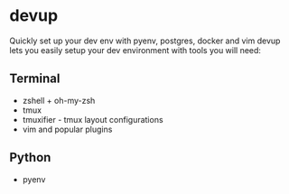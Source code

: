 # devup
Quickly set up your dev env with pyenv, postgres, docker and vim
devup lets you easily setup your dev environment with tools you will need:

## Terminal
* zshell + oh-my-zsh
* tmux
* tmuxifier - tmux layout configurations
* vim and popular plugins

## Python
* pyenv 
